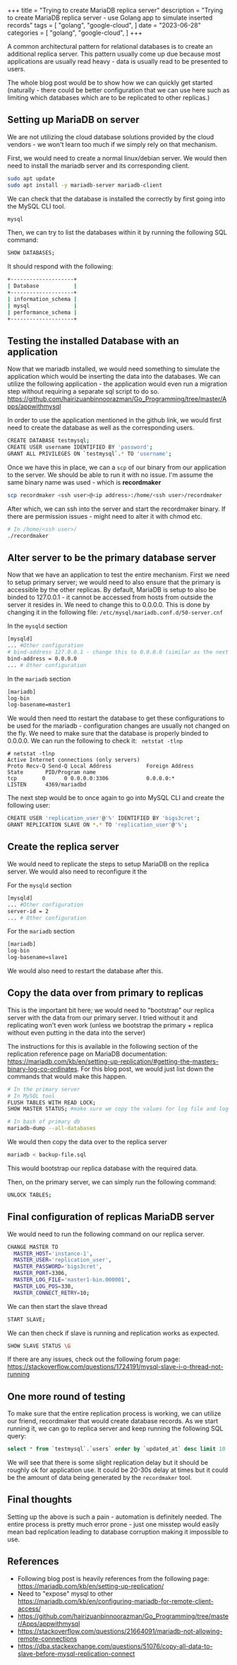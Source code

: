 +++
title = "Trying to create MariaDB replica server"
description = "Trying to create MariaDB replica server - use Golang app to simulate inserted records"
tags = [
    "golang",
    "google-cloud",
]
date = "2023-06-28"
categories = [
    "golang",
    "google-cloud",
]
+++

A common architectural pattern for relational databases is to create an additional replica server. This pattern usually come up due because most applications are usually read heavy - data is usually read to be presented to users.

The whole blog post would be to show how we can quickly get started (naturally - there could be better configuration that we can use here such as limiting which databases which are to be replicated to other replicas.)

## Setting up MariaDB on server

We are not utilizing the cloud database solutions provided by the cloud vendors - we won't learn too much if we simply rely on that mechanism.

First, we would need to create a normal linux/debian server. We would then need to install the mariadb server and its corresponding client.

```bash
sudo apt update
sudo apt install -y mariadb-server mariadb-client
```

We can check that the database is installed the correctly by first going into the MySQL CLI tool.

```bash
mysql
```

Then, we can try to list the databases within it by running the following SQL command:

```bash
SHOW DATABASES;
```

It should respond with the following:

```bash
+--------------------+
| Database           |
+--------------------+
| information_schema |
| mysql              |
| performance_schema |
+--------------------+
```

## Testing the installed Database with an application

Now that we mariadb installed, we would need something to simulate the application which would be inserting the data into the databases. We can utilize the following application - the application would even run a migration step without requiring a separate sql script to do so. https://github.com/hairizuanbinnoorazman/Go_Programming/tree/master/Apps/appwithmysql

In order to use the application mentioned in the github link, we would first need to create the database as well as the corresponding users.

```bash
CREATE DATABASE testmysql;
CREATE USER username IDENTIFIED BY 'password';
GRANT ALL PRIVILEGES ON `testmysql`.* TO 'username';
```

Once we have this in place, we can a `scp` of our binary from our application to the server. We should be able to run it with no issue. I'm assume the same binary name was used - which is **recordmaker**

```bash
scp recordmaker <ssh user>@<ip address>:/home/<ssh user>/recordmaker
```

After which, we can ssh into the server and start the recordmaker binary. If there are permission issues - might need to alter it with chmod etc.

```bash
# In /home/<ssh user>/
./recordmaker
```

## Alter server to be the primary database server

Now that we have an application to test the entire mechanism. First we need to setup primary server; we would need to also ensure that the primary is accessible by the other replicas. By default, MariaDB is setup to also be binded to 127.0.0.1 - it cannot be accessed from hosts from outside the server it resides in. We need to change this to 0.0.0.0. This is done by changing it in the following file: `/etc/mysql/mariadb.conf.d/50-server.cnf`

In the `mysqld` section

```bash
[mysqld]
... #Other configuration
# bind-address 127.0.0.1 - change this to 0.0.0.0 (similar as the next line) 
bind-address = 0.0.0.0
... # Other configuration
```

In the `mariadb` section

```bash
[mariadb]
log-bin
log-basename=master1
```

We would then need tto restart the database to get these configurations to be used for the mariadb - configuration changes are usually not changed on the fly. We need to make sure that the database is properly binded to 0.0.0.0. We can run the following to check it: ` netstat -tlnp`

```
# netstat -tlnp
Active Internet connections (only servers)
Proto Recv-Q Send-Q Local Address           Foreign Address         State       PID/Program name    
tcp        0      0 0.0.0.0:3306            0.0.0.0:*               LISTEN      4369/mariadbd   
```

The next step would be to once again to go into MySQL CLI and create the following user:

```bash
CREATE USER 'replication_user'@'%' IDENTIFIED BY 'bigs3cret';
GRANT REPLICATION SLAVE ON *.* TO 'replication_user'@'%';
```

## Create the replica server

We would need to replicate the steps to setup MariaDB on the replica server. We would also need to reconfigure it the 

For the `mysqld` section

```bash
[mysqld]
... #Other configuration
server-id = 2
... # Other configuration
```

For the `mariadb` section

```bash
[mariadb]
log-bin
log-basename=slave1
```

We would also need to restart the database after this.

## Copy the data over from primary to replicas

This is the important bit here; we would need to "bootstrap" our replica server with the data from our primary server. I tried without it and replicating won't even work (unless we bootstrap the primary + replica without even putting in the data into the server)

The instructions for this is available in the following section of the replication reference page on MariaDB documentation: https://mariadb.com/kb/en/setting-up-replication/#getting-the-masters-binary-log-co-ordinates. For this blog post, we would just list down the commands that would make this happen.

```bash
# In the primary server
# In MySQL tool 
FLUSH TABLES WITH READ LOCK;
SHOW MASTER STATUS; #make sure we copy the values for log file and log pos. It is needed for later section

# In bash of primary db
mariadb-dump --all-databases
```

We would then copy the data over to the replica server

```bash
mariadb < backup-file.sql
```

This would bootstrap our replica database with the required data.

Then, on the primary server, we can simply run the following command:

```bash
UNLOCK TABLES;
```

## Final configuration of replicas MariaDB server

We would need to run the following command on our replica server.

```bash
CHANGE MASTER TO
  MASTER_HOST='instance-1',
  MASTER_USER='replication_user',
  MASTER_PASSWORD='bigs3cret',
  MASTER_PORT=3306,
  MASTER_LOG_FILE='master1-bin.000001',
  MASTER_LOG_POS=330,
  MASTER_CONNECT_RETRY=10;
```

We can then start the slave thread

```bash
START SLAVE;
```

We can then check if slave is running and replication works as expected. 

```bash
SHOW SLAVE STATUS \G
```

If there are any issues, check out the following forum page:  
https://stackoverflow.com/questions/1724191/mysql-slave-i-o-thread-not-running

## One more round of testing

To make sure that the entire replication process is working, we can utilize our friend, recordmaker that would create database records. As we start running it, we can go to replica server and keep running the following SQL query:

```sql
select * from `testmysql`.`users` order by `updated_at` desc limit 10 ;
```

We will see that there is some slight replication delay but it should be roughly ok for application use. It could be 20-30s delay at times but it could be the amount of data being generated by the `recordmaker` tool.

## Final thoughts

Setting up the above is such a pain - automation is definitely needed. The entire process is pretty much error prone - just one misstep would easily mean bad replication leading to database corruption making it impossible to use.

## References
  
- Following blog post is heavily references from the following page:  
  https://mariadb.com/kb/en/setting-up-replication/
- Need to "expose" mysql to other 
  https://mariadb.com/kb/en/configuring-mariadb-for-remote-client-access/
- https://github.com/hairizuanbinnoorazman/Go_Programming/tree/master/Apps/appwithmysql
- https://stackoverflow.com/questions/21664091/mariadb-not-allowing-remote-connections
- https://dba.stackexchange.com/questions/51076/copy-all-data-to-slave-before-mysql-replication-connect
